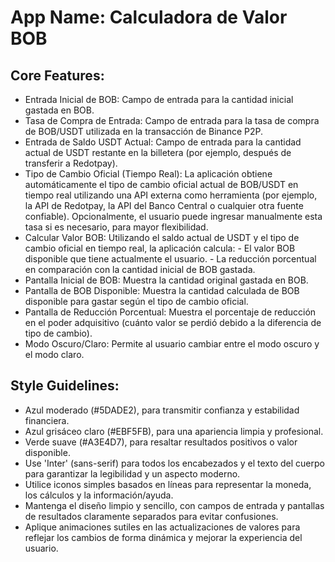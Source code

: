 # **App Name**: Calculadora de Valor BOB

## Core Features:

- Entrada Inicial de BOB: Campo de entrada para la cantidad inicial gastada en BOB.
- Tasa de Compra de Entrada: Campo de entrada para la tasa de compra de BOB/USDT utilizada en la transacción de Binance P2P.
- Entrada de Saldo USDT Actual: Campo de entrada para la cantidad actual de USDT restante en la billetera (por ejemplo, después de transferir a Redotpay).
- Tipo de Cambio Oficial (Tiempo Real): La aplicación obtiene automáticamente el tipo de cambio oficial actual de BOB/USDT en tiempo real utilizando una API externa como herramienta (por ejemplo, la API de Redotpay, la API del Banco Central o cualquier otra fuente confiable). Opcionalmente, el usuario puede ingresar manualmente esta tasa si es necesario, para mayor flexibilidad.
- Calcular Valor BOB: Utilizando el saldo actual de USDT y el tipo de cambio oficial en tiempo real, la aplicación calcula: - El valor BOB disponible que tiene actualmente el usuario. - La reducción porcentual en comparación con la cantidad inicial de BOB gastada.
- Pantalla Inicial de BOB: Muestra la cantidad original gastada en BOB.
- Pantalla de BOB Disponible: Muestra la cantidad calculada de BOB disponible para gastar según el tipo de cambio oficial.
- Pantalla de Reducción Porcentual: Muestra el porcentaje de reducción en el poder adquisitivo (cuánto valor se perdió debido a la diferencia de tipo de cambio).
- Modo Oscuro/Claro: Permite al usuario cambiar entre el modo oscuro y el modo claro.

## Style Guidelines:

- Azul moderado (#5DADE2), para transmitir confianza y estabilidad financiera.
- Azul grisáceo claro (#EBF5FB), para una apariencia limpia y profesional.
- Verde suave (#A3E4D7), para resaltar resultados positivos o valor disponible.
- Use 'Inter' (sans-serif) para todos los encabezados y el texto del cuerpo para garantizar la legibilidad y un aspecto moderno.
- Utilice iconos simples basados en líneas para representar la moneda, los cálculos y la información/ayuda.
- Mantenga el diseño limpio y sencillo, con campos de entrada y pantallas de resultados claramente separados para evitar confusiones.
- Aplique animaciones sutiles en las actualizaciones de valores para reflejar los cambios de forma dinámica y mejorar la experiencia del usuario.